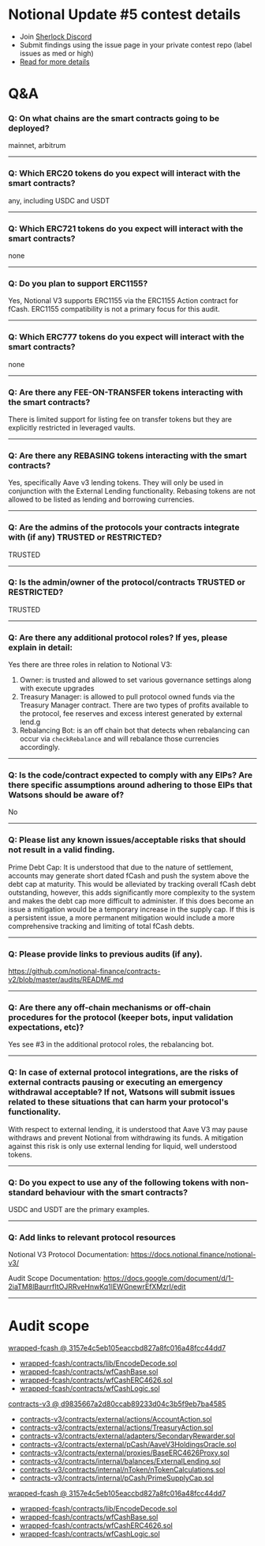 
# Notional Update #5 contest details

- Join [Sherlock Discord](https://discord.gg/MABEWyASkp)
- Submit findings using the issue page in your private contest repo (label issues as med or high)
- [Read for more details](https://docs.sherlock.xyz/audits/watsons)

# Q&A

### Q: On what chains are the smart contracts going to be deployed?
mainnet, arbitrum
___

### Q: Which ERC20 tokens do you expect will interact with the smart contracts? 
any, including USDC and USDT
___

### Q: Which ERC721 tokens do you expect will interact with the smart contracts? 
none
___

### Q: Do you plan to support ERC1155?
Yes, Notional V3 supports ERC1155 via the ERC1155 Action contract for fCash. ERC1155 compatibility is not a primary focus for this audit.
___

### Q: Which ERC777 tokens do you expect will interact with the smart contracts? 
none
___

### Q: Are there any FEE-ON-TRANSFER tokens interacting with the smart contracts?

There is limited support for listing fee on transfer tokens but they are explicitly restricted in leveraged vaults.
___

### Q: Are there any REBASING tokens interacting with the smart contracts?

Yes, specifically Aave v3 lending tokens. They will only be used in conjunction with the External Lending functionality. Rebasing tokens are not allowed to be listed as lending and borrowing currencies.
___

### Q: Are the admins of the protocols your contracts integrate with (if any) TRUSTED or RESTRICTED?
TRUSTED
___

### Q: Is the admin/owner of the protocol/contracts TRUSTED or RESTRICTED?
TRUSTED
___

### Q: Are there any additional protocol roles? If yes, please explain in detail:
Yes there are three roles in relation to Notional V3:
1. Owner: is trusted and allowed to set various governance settings along with execute upgrades
2. Treasury Manager: is allowed to pull protocol owned funds via the Treasury Manager contract. There are two types of profits available to the protocol, fee reserves and excess interest generated by external lend.g
3. Rebalancing Bot: is an off chain bot that detects when rebalancing can occur via `checkRebalance` and will rebalance those currencies accordingly.
___

### Q: Is the code/contract expected to comply with any EIPs? Are there specific assumptions around adhering to those EIPs that Watsons should be aware of?
No
___

### Q: Please list any known issues/acceptable risks that should not result in a valid finding.
Prime Debt Cap:
It is understood that due to the nature of settlement, accounts may generate short dated fCash and push the system above the debt cap at maturity. This would be alleviated by tracking overall fCash debt outstanding, however, this adds significantly more complexity to the system and makes the debt cap more difficult to administer. If this does become an issue a mitigation would be a temporary increase in the supply cap. If this is a persistent issue, a more permanent mitigation would include a more comprehensive tracking and limiting of total fCash debts.
___

### Q: Please provide links to previous audits (if any).
https://github.com/notional-finance/contracts-v2/blob/master/audits/README.md
___

### Q: Are there any off-chain mechanisms or off-chain procedures for the protocol (keeper bots, input validation expectations, etc)?
Yes see #3 in the additional protocol roles, the rebalancing bot.
___

### Q: In case of external protocol integrations, are the risks of external contracts pausing or executing an emergency withdrawal acceptable? If not, Watsons will submit issues related to these situations that can harm your protocol's functionality.
With respect to external lending, it is understood that Aave V3 may pause withdraws and prevent Notional from withdrawing its funds. A mitigation against this risk is only use external lending for liquid, well understood tokens.
___

### Q: Do you expect to use any of the following tokens with non-standard behaviour with the smart contracts?
USDC and USDT are the primary examples.
___

### Q: Add links to relevant protocol resources
Notional V3 Protocol Documentation: https://docs.notional.finance/notional-v3/

Audit Scope Documentation: https://docs.google.com/document/d/1-2iaTM8lBaurrfItOJRRveHnwKq1lEWGnewrEfXMzrI/edit
___



# Audit scope


[wrapped-fcash @ 3157e4c5eb105eaccbd827a8fc016a48fcc44dd7](https://github.com/notional-finance/wrapped-fcash/tree/3157e4c5eb105eaccbd827a8fc016a48fcc44dd7)
- [wrapped-fcash/contracts/lib/EncodeDecode.sol](wrapped-fcash/contracts/lib/EncodeDecode.sol)
- [wrapped-fcash/contracts/wfCashBase.sol](wrapped-fcash/contracts/wfCashBase.sol)
- [wrapped-fcash/contracts/wfCashERC4626.sol](wrapped-fcash/contracts/wfCashERC4626.sol)
- [wrapped-fcash/contracts/wfCashLogic.sol](wrapped-fcash/contracts/wfCashLogic.sol)

[contracts-v3 @ d9835667a2d80ccab89233d04c3b5f9eb7ba4585](https://github.com/notional-finance/contracts-v3/tree/d9835667a2d80ccab89233d04c3b5f9eb7ba4585)
- [contracts-v3/contracts/external/actions/AccountAction.sol](contracts-v3/contracts/external/actions/AccountAction.sol)
- [contracts-v3/contracts/external/actions/TreasuryAction.sol](contracts-v3/contracts/external/actions/TreasuryAction.sol)
- [contracts-v3/contracts/external/adapters/SecondaryRewarder.sol](contracts-v3/contracts/external/adapters/SecondaryRewarder.sol)
- [contracts-v3/contracts/external/pCash/AaveV3HoldingsOracle.sol](contracts-v3/contracts/external/pCash/AaveV3HoldingsOracle.sol)
- [contracts-v3/contracts/external/proxies/BaseERC4626Proxy.sol](contracts-v3/contracts/external/proxies/BaseERC4626Proxy.sol)
- [contracts-v3/contracts/internal/balances/ExternalLending.sol](contracts-v3/contracts/internal/balances/ExternalLending.sol)
- [contracts-v3/contracts/internal/nToken/nTokenCalculations.sol](contracts-v3/contracts/internal/nToken/nTokenCalculations.sol)
- [contracts-v3/contracts/internal/pCash/PrimeSupplyCap.sol](contracts-v3/contracts/internal/pCash/PrimeSupplyCap.sol)




[wrapped-fcash @ 3157e4c5eb105eaccbd827a8fc016a48fcc44dd7](https://github.com/notional-finance/wrapped-fcash/tree/3157e4c5eb105eaccbd827a8fc016a48fcc44dd7)
- [wrapped-fcash/contracts/lib/EncodeDecode.sol](wrapped-fcash/contracts/lib/EncodeDecode.sol)
- [wrapped-fcash/contracts/wfCashBase.sol](wrapped-fcash/contracts/wfCashBase.sol)
- [wrapped-fcash/contracts/wfCashERC4626.sol](wrapped-fcash/contracts/wfCashERC4626.sol)
- [wrapped-fcash/contracts/wfCashLogic.sol](wrapped-fcash/contracts/wfCashLogic.sol)

